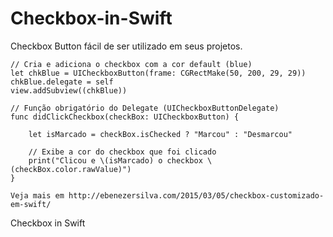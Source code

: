 # Checkbox-in-Swift

Checkbox Button fácil de ser utilizado em seus projetos.

    // Cria e adiciona o checkbox com a cor default (blue)
    let chkBlue = UICheckboxButton(frame: CGRectMake(50, 200, 29, 29))
    chkBlue.delegate = self
    view.addSubview((chkBlue))
    
    // Função obrigatório do Delegate (UICheckboxButtonDelegate)
    func didClickCheckbox(checkBox: UICheckboxButton) {
        
        let isMarcado = checkBox.isChecked ? "Marcou" : "Desmarcou"
        
        // Exibe a cor do checkbox que foi clicado
        print("Clicou e \(isMarcado) o checkbox \(checkBox.color.rawValue)")
    }
    
    Veja mais em http://ebenezersilva.com/2015/03/05/checkbox-customizado-em-swift/
    
Checkbox in Swift
